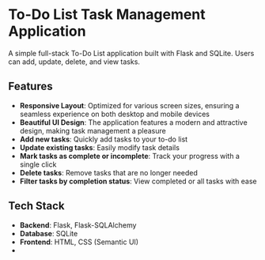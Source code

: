 # To-Do List Task Management Application

A simple full-stack To-Do List application built with Flask and SQLite. Users can add, update, delete, and view tasks.

## Features

- **Responsive Layout**: Optimized for various screen sizes, ensuring a seamless experience on both desktop and mobile devices
- **Beautiful UI Design**: The application features a modern and attractive design, making task management a pleasure
- **Add new tasks**: Quickly add tasks to your to-do list
- **Update existing tasks**: Easily modify task details
- **Mark tasks as complete or incomplete**: Track your progress with a single click
- **Delete tasks**: Remove tasks that are no longer needed
- **Filter tasks by completion status**: View completed or all tasks with ease

## Tech Stack

- **Backend**: Flask, Flask-SQLAlchemy
- **Database**: SQLite
- **Frontend**: HTML, CSS (Semantic UI)
- 
